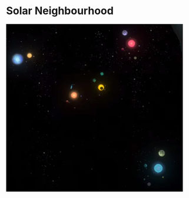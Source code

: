 # Solar Neighbourhood
![solarneighbourhood](https://raw.githubusercontent.com/ErroneousCreationist/solarneighbourhood/main/Screen%20Shot%202022-01-03%20at%201.47.02%20pm.png)